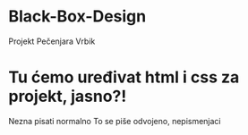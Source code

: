 # Black-Box-Design
Projekt Pečenjara Vrbik
# Tu ćemo uređivat html i css za projekt, jasno?!
Nezna pisati normalno
To se piše odvojeno, nepismenjaci
